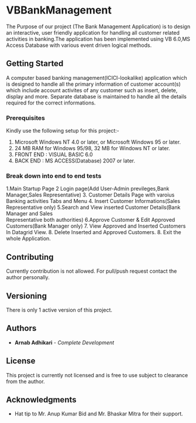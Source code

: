 # VBBankManagement

The Purpose of our project (The Bank Management Application) is to design an interactive, user friendly application for handling all customer related activities in banking.The application has been implemented using VB 6.0,MS Access Database with various event driven logical methods.

## Getting Started

A computer based banking management(ICICI-lookalike) application which is designed to handle all the primary information of customer account(s) which include account activites of any customer such as insert, delete, display and more. Separate database is maintained to handle all the details required for the correct informations.


### Prerequisites

Kindly use the following setup for this project:-

1. Microsoft Windows NT 4.0 or later, or Microsoft Windows 95 or later.
2. 24 MB RAM for Windows 95/98, 32 MB for Windows NT or later.
3. FRONT END : VISUAL BASIC 6.0
4. BACK END : MS ACCESS(Database) 2007 or later.


### Break down into end to end tests

1.Main Startup Page
2 Login page(Add User-Admin previleges,Bank Manager,Sales Representative)
3. Customer Details Page with varoius Banking activities Tabs and Menu
4. Insert Customer Informations(Sales Representative only)
5.Search and View inserted Customer Details(Bank Manager and Sales     
  Representative both authorities)
6.Approve Customer & Edit Approved Customers(Bank Manager only)
7. View Approved and Inserted Customers In Datagrid View.
8. Delete Inserted and Approved Customers.
8. Exit the whole Application.

## Contributing

Currently contribution is not allowed. For pull/push request contact the author personally.

## Versioning

There is only 1 active version of this project.

## Authors

* **Arnab Adhikari** - *Complete Development*

## License

This project is currently not licensed and is free to use subject to clearance from the author.

## Acknowledgments

* Hat tip to Mr. Anup Kumar Bid and Mr. Bhaskar Mitra for their support.
